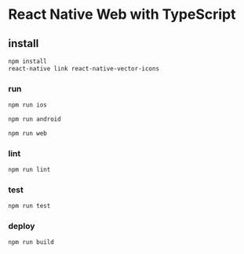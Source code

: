 # React Native Web with TypeScript

## install

```sh
npm install
react-native link react-native-vector-icons
```

### run

```sh
npm run ios
```

```sh
npm run android
```

```sh
npm run web
```

### lint

```sh
npm run lint
```

### test

```sh
npm run test
```

### deploy

```sh
npm run build
```
